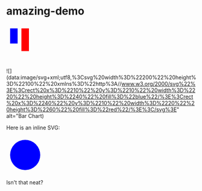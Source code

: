 # amazing-demo

<svg width="200" height="100">
  <rect x="10" y="10" width="20" height="40" fill="blue"></rect>
  <rect x="40" y="10" width="20" height="60" fill="red"></rect>
</svg>

![](data:image/svg+xml;utf8,%3Csvg%20width%3D%22200%22%20height%3D%22100%22%20xmlns%3D%22http%3A//www.w3.org/2000/svg%22%3E%3Crect%20x%3D%2210%22%20y%3D%2210%22%20width%3D%2220%22%20height%3D%2240%22%20fill%3D%22blue%22/%3E%3Crect%20x%3D%2240%22%20y%3D%2210%22%20width%3D%2220%22%20height%3D%2260%22%20fill%3D%22red%22/%3E%3C/svg%3E" alt="Bar Chart)

Here is an inline SVG:

<svg width="100" height="100" viewBox="0 0 100 100">
  <circle cx="50" cy="50" r="40" fill="blue" />
</svg>

Isn't that neat?
